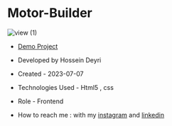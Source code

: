 # Motor-Builder

![view (1)](https://github.com/hossein-deyri/Motor-Builder/assets/136192436/0df44f1f-2f06-499c-9264-d24db1e82c5a)

- [Demo Project](https://hossein-deyri.github.io/Motor-Builder/)

- Developed by Hossein Deyri

- Created - 2023-07-07

- Technologies Used - Html5 , css 

- Role - Frontend

- How to reach me : with my [instagram](https://www.instagram.com/hossein.deyri_web) and [linkedin](https://www.linkedin.com/in/hossein-deyri)
